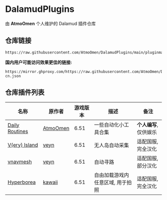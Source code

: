 # DalamudPlugins
由 **AtmoOmen** 个人维护的 Dalamud 插件仓库

## 仓库链接

```
https://raw.githubusercontent.com/AtmoOmen/DalamudPlugins/main/pluginmaster.json
```

**国内用户可能访问效果更佳的链接:**

```
https://mirror.ghproxy.com/https://raw.githubusercontent.com/AtmoOmen/DalamudPlugins/main/pluginmaster-cn.json
```

## 仓库插件列表

| 名称      | 原作者      | 游戏版本 | 描述 | 备注 |
|----------|----------|----------|----------|----------|
| [Daily Routines](https://github.com/AtmoOmen/DailyRoutines) | [AtmoOmen](https://github.com/AtmoOmen) | 6.51 | 一些自动化小工具合集 | **个人编写**, 仅供娱乐 |
| [V(ery) Island](https://github.com/AtmoOmen/ffxiv_visland-cn) | [veyn](https://github.com/awgil) | 6.51 | 无人岛自动采集 | 适配国服, 完全汉化 |
| [vnavmesh](https://github.com/AtmoOmen/ffxiv_navmesh-cn) | [veyn](https://github.com/awgil) | 6.51 | 自动寻路 | 适配国服, 部分汉化 |
| [Hyperborea](https://github.com/AtmoOmen/Hyperborea) | [kawaii](https://github.com/kawaii) | 6.51 | 自由加载游戏内任意区域, 用于拍照 | 适配国服, 完全汉化 |

